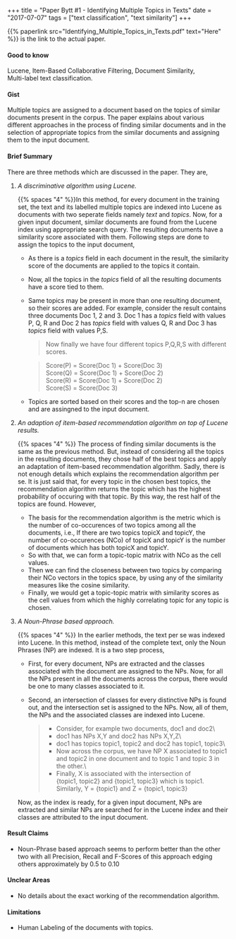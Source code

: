 +++
title = "Paper Bytt #1 - Identifying Multiple Topics in Texts"
date = "2017-07-07"
tags = ["text classification", "text similarity"]
+++

{{% paperlink src="Identifying_Multiple_Topics_in_Texts.pdf" text="Here" %}}
is the link to the actual paper.

#### Good to know

Lucene, Item-Based Collaborative Filtering, Document Similarity, \
Multi-label text classification.

#### Gist
Multiple topics are assigned to a document based on the topics of similar
documents present in the corpus. The paper explains about various different
approaches in the process of finding similar documents and in the selection of
appropriate topics from the similar documents and assigning them to the input
document.

#### Brief Summary

There are three methods which are discussed in the paper. They are,

1. _A discriminative algorithm using Lucene._

    {{% spaces "4" %}}In this method, for every document in the training set,
    the text and its labelled multiple topics are indexed into Lucene as
    documents with two seperate fields namely _text_ and _topics_. Now, for a
    given input document, similar documents are found from the Lucene index
    using appropriate search query. The resulting documents have a similarity
    score associated with them. Following steps are done to assign the topics to
    the input document,

    * As there is a _topics_ field in each document in the result, the similarity score of the documents are applied to the topics it contain.
    * Now, all the topics in the _topics_ field of all the resulting documents have a score tied to them.
    * Same topics may be present in more than one resulting document, so their scores are added. For example, consider the result contains three documents Doc 1, 2 and 3. Doc 1 has a _topics_ field with values P, Q, R and Doc 2 has _topics_ field with values Q, R and Doc 3 has _topics_ field with values P,S.

        > Now finally we have four different topics P,Q,R,S with different scores.

        > Score(P) = Score(Doc 1) + Score(Doc 3)\
        > Score(Q) = Score(Doc 1) + Score(Doc 2)\
        > Score\(R) = Score(Doc 1) + Score(Doc 2)\
        > Score(S) = Score(Doc 3)

    * Topics are sorted based on their scores and the top-n are chosen and are assingned to the input document.




2. _An adaption of item-based recommendation algorithm on top of Lucene results._

    {{% spaces "4" %}} The process of finding similar documents is the same as the previous method. But, instead of considering all the topics in the resulting documents, they chose half of the best topics and apply an adaptation of item-based recommendation algorithm. Sadly, there is not enough details which explains the recommendation algorithm per se. It is just said that, for every topic in the chosen best topics, the recommendation algorithm returns the topic which has the highest probability of occuring with that topic. By this way, the rest half of the topics are found. However,
    * The basis for the recommendation algorithm is the metric which is the number of co-occurences of two topics among all the documents, i.e., If there are two topics topicX and topicY, the number of co-occurences (NCo) of topicX and topicY is the number of documents which has both topicX and topicY.
    * So with that, we can form a topic-topic matrix with NCo as the cell values.
    * Then we can find the closeness between two topics by comparing their NCo vectors in the topics space, by using any of the similarity measures like the cosine similarity.
    * Finally, we would get a topic-topic matrix with similarity scores as the cell values from which the highly correlating topic for any topic is chosen.

3. _A Noun-Phrase based approach._

    {{% spaces "4" %}} In the earlier methods, the text per se was indexed into Lucene. In this method, instead of the complete text, only the Noun Phrases (NP) are indexed. It is a two step process,

    * First, for every document, NPs are extracted and the classes associated with the document are assigned to the NPs. Now, for all the NPs present in all the documents across the corpus, there would be one to many classes associated to it.
    * Second, an intersection of classes for every distinctive NPs is found out, and the intersection set is assigned to the NPs. Now, all of them, the NPs and the associated classes are indexed into Lucene.

        > * Consider, for example two documents, doc1 and doc2\
        > * doc1 has NPs X,Y and doc2 has NPs X,Y,Z\
        > * doc1 has topics topic1, topic2 and doc2 has topic1, topic3\
        > * Now across the corpus, we have NP X associated to topic1 and topic2 in one document and to topic 1 and topic 3 in the other.\
        > * Finally, X is associated with the intersection of \
        {topic1, topic2} and {topic1, topic3} which is topic1. Similarly,
        Y = {topic1} and Z = {topic1, topic3}

    Now, as the index is ready, for a given input document, NPs are extracted and similar NPs are searched for in the Lucene index and their classes are attributed to the input document.






#### Result Claims
* Noun-Phrase based approach seems to perform better than the other two with all Precision, Recall and F-Scores of this approach edging others approximately by 0.5 to 0.10

#### Unclear Areas
* No details about the exact working of the recommendation algorithm.


#### Limitations
* Human Labeling of the documents with topics.
